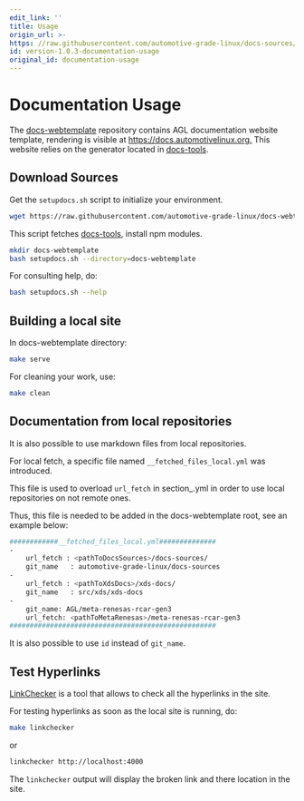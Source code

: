 ```yaml
---
edit_link: ''
title: Usage
origin_url: >-
https: //raw.githubusercontent.com/automotive-grade-linux/docs-sources/master/docs/handle-docs/documentation-usage.md
id: version-1.0.3-documentation-usage
original_id: documentation-usage
---
```


<!-- WARNING: This file is generated by fetch_docs.js using /home/boron/Documents/AGL/docs-webtemplate/site/_data/tocs/howto/master/howto-add-docs-handle-docs-book.yml -->

# Documentation Usage

The [docs-webtemplate](https://github.com/automotive-grade-linux/docs-webtemplate)
repository contains AGL documentation website template, rendering is visible at
<https://docs.automotivelinux.org.>
This website relies on the generator located in
[docs-tools](https://github.com/automotive-grade-linux/docs-tools).

## Download Sources

Get the ```setupdocs.sh``` script to initialize your environment.

```bash
wget https://raw.githubusercontent.com/automotive-grade-linux/docs-webtemplate/master/setupdocs.sh
```

This script fetches [docs-tools](https://github.com/automotive-grade-linux/docs-tools), install npm modules.

```bash
mkdir docs-webtemplate
bash setupdocs.sh --directory=docs-webtemplate
```

For consulting help, do:

```bash
bash setupdocs.sh --help
```

## Building a local site

In docs-webtemplate directory:

```bash
make serve
```

For cleaning your work, use:

```bash
make clean
```

## Documentation from local repositories

It is also possible to use markdown files from local repositories.

For local fetch, a specific file named  ```__fetched_files_local.yml```
was introduced.

This file is used to overload ```url_fetch``` in section_<version>.yml
in order to use local repositories on not remote ones.

Thus, this file is needed to be added in the docs-webtemplate root,
see an example below:

```bash
############__fetched_files_local.yml##############
-
    url_fetch : <pathToDocsSources>/docs-sources/
    git_name   : automotive-grade-linux/docs-sources
-
    url_fetch : <pathToXdsDocs>/xds-docs/
    git_name   : src/xds/xds-docs
-
    git_name: AGL/meta-renesas-rcar-gen3
    url_fetch: <pathToMetaRenesas>/meta-renesas-rcar-gen3
###################################################
```

It is also possible to use ```id``` instead of ```git_name```.

## Test Hyperlinks

[LinkChecker](https://wummel.github.io/linkchecker/) is a tool that allows to check all the hyperlinks in the site.

For testing hyperlinks as soon as the local site is running, do:

```bash
make linkchecker
```

or

```bash
linkchecker http://localhost:4000
```

The ```linkchecker``` output will display the broken link and there location
in the site.
